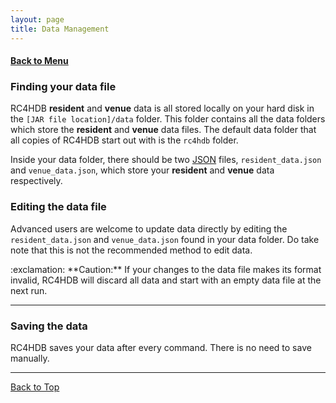 ```yaml
---
layout: page
title: Data Management
---
```


#### [Back to Menu](../UserGuide.md)

### Finding your data file

RC4HDB **resident** and **venue** data is all stored locally on your hard disk in the `[JAR file location]/data` folder. This folder contains all the data folders which store the **resident** and **venue** data files. The default data folder that all copies of RC4HDB start out with is the `rc4hdb` folder.

Inside your data folder, there should be two [JSON](glossary.md#json) files, `resident_data.json` and `venue_data.json`, which store your **resident** and **venue** data respectively.

### Editing the data file

Advanced users are welcome to update data directly by editing the `resident_data.json` and `venue_data.json` found in your data folder. Do take note that this is not the recommended method to edit data.

<div markdown="span" class="alert alert-warning">:exclamation: **Caution:**
If your changes to the data file makes its format invalid, RC4HDB will discard all data and start with an empty data file at the next run.
</div>

---

### Saving the data

RC4HDB saves your data after every command. There is no need to save manually.

---

[Back to Top](#back-to-menuuserguidemd)

